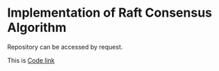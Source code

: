 # Implementation of Raft Consensus Algorithm

Repository can be accessed by request.

This is [Code link](https://github.com/collisior/Raft)
